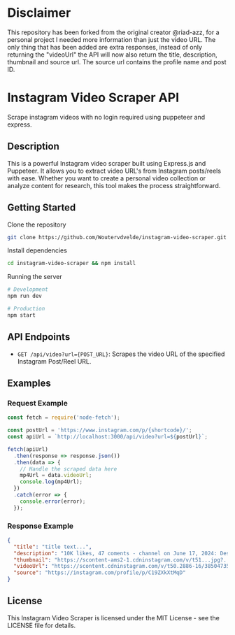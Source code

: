 # Disclaimer

This repository has been forked from the original creator @riad-azz, for a personal project I needed more information than just the video URL.
The only thing that has been added are extra responses, instead of only returning the "videoUrl" the API will now also return the title, description, thumbnail and source url.
The source url contains the profile name and post ID.

# Instagram Video Scraper API

Scrape instagram videos with no login required using puppeteer and express.

## Description

This is a powerful Instagram video scraper built using Express.js and Puppeteer. It allows you to extract video URL's from Instagram posts/reels with ease. Whether you want to create a personal video collection or analyze content for research, this tool makes the process straightforward.

## Getting Started

Clone the repository

```bash
git clone https://github.com/Woutervdvelde/instagram-video-scraper.git
```

Install dependencies

```bash
cd instagram-video-scraper && npm install
```

Running the server

```bash
# Development
npm run dev

# Production
npm start
```

## API Endpoints

- `GET /api/video?url={POST_URL}`: Scrapes the video URL of the specified Instagram Post/Reel URL.

## Examples

### Request Example

```javascript
const fetch = require('node-fetch');

const postUrl = 'https://www.instagram.com/p/{shortcode}/';
const apiUrl = `http://localhost:3000/api/video?url=${postUrl}`;

fetch(apiUrl)
  .then(response => response.json())
  .then(data => {
    // Handle the scraped data here
    mp4Url = data.videoUrl;
    console.log(mp4Url);
  })
  .catch(error => {
    console.error(error);
  });
```

### Response Example

```json
{
  "title": "title text...",
  "description": "10K likes, 47 coments - channel on June 17, 2024: Description...",
  "thumbnail": "https://scontent-ams2-1.cdninstagram.com/v/t51...jpg?...",
  "videoUrl": "https://scontent.cdninstagram.com/v/t50.2886-16/385047357_643...mp4?...",
  "source": "https://instagram.com/profile/p/C19ZXkXtMqD"
}
```

## License

This Instagram Video Scraper is licensed under the MIT License - see the LICENSE file for details.
